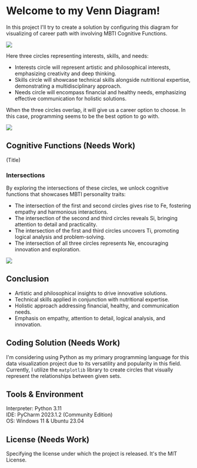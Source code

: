 # Welcome to my Venn Diagram!

In this project I'll try to create a solution by configuring this diagram for visualizing of career path with involving MBTI Cognitive Functions.

<img src="https://drive.google.com/uc?id=13WAcEf5QYzXnc5GwF26zYOI3BmL2MoGx" />

Here three circles representing interests, skills, and needs:

- Interests circle will represent artistic and philosophical interests, emphasizing creativity and deep thinking.
- Skills circle will showcase technical skills alongside nutritional expertise, demonstrating a multidisciplinary approach.
- Needs circle will encompass financial and healthy needs, emphasizing effective communication for holistic solutions.

When the three circles overlap, it will give us a career option to choose. In this case, programming seems to be the best option to go with.

<img src="https://drive.google.com/uc?id=1vO_VJrk41y9Iz2JZS0Uy3w-sVCoe1Jzi" />

## Cognitive Functions (Needs Work)
(Title)

### Intersections

By exploring the intersections of these circles, we unlock cognitive functions that showcases MBTI personality traits:

- The intersection of the first and second circles gives rise to Fe, fostering empathy and harmonious interactions.
- The intersection of the second and third circles reveals Si, bringing attention to detail and practicality.
- The intersection of the first and third circles uncovers Ti, promoting logical analysis and problem-solving.
- The intersection of all three circles represents Ne, encouraging innovation and exploration.

<img src="https://drive.google.com/uc?id=1Y3RqKam8MWtvyzxP_ppNMba_LvNfosr4" />

## Conclusion

- Artistic and philosophical insights to drive innovative solutions.
- Technical skills applied in conjunction with nutritional expertise.
- Holistic approach addressing financial, healthy, and communication needs.
- Emphasis on empathy, attention to detail, logical analysis, and innovation.

## Coding Solution (Needs Work) 

I'm considering using Python as my primary programming language for this data visualization project due to its versatility and popularity in this field. Currently, I utilize the `matplotlib` library to create circles that visually represent the relationships between given sets. 

## Tools & Environment
Interpreter: Python 3.11\
IDE: PyCharm 2023.1.2 (Community Edition)\
OS: Windows 11 & Ubuntu 23.04

## License (Needs Work) 

Specifying the license under which the project is released. It's the MIT License.

